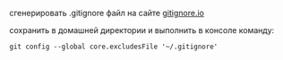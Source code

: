 
сгенерировать .gitignore файл на сайте [gitignore.io](https://www.toptal.com/developers/gitignore)

сохранить в домашней директории и выполнить в консоле команду:
```
git config --global core.excludesFile '~/.gitignore'
```
